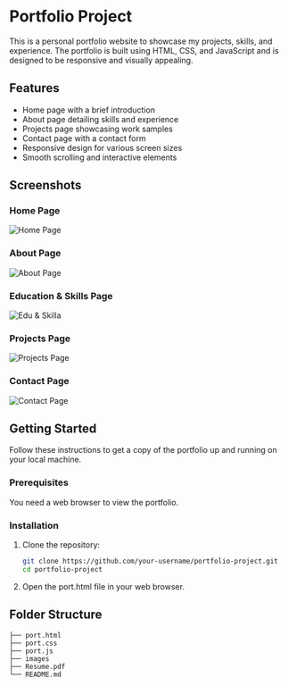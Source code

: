 # Portfolio Project

This is a personal portfolio website to showcase my projects, skills, and experience. The portfolio is built using HTML, CSS, and JavaScript and is designed to be responsive and visually appealing.

## Features

- Home page with a brief introduction
- About page detailing skills and experience
- Projects page showcasing work samples
- Contact page with a contact form
- Responsive design for various screen sizes
- Smooth scrolling and interactive elements

## Screenshots

### Home Page
![Home Page](https://github.com/user-attachments/assets/8117a2e1-96cd-44c9-8748-40693f042ebe)

### About Page
![About Page](https://github.com/user-attachments/assets/fe0f9ef9-c033-4bab-97af-03fee28b2500)

### Education & Skills Page
![Edu & Skilla](https://github.com/user-attachments/assets/cbb21378-7425-4bb4-b68a-c43986537f8d)

### Projects Page
![Projects Page](https://github.com/user-attachments/assets/716654b1-44c6-44cf-bd0b-f498325bc21c)

### Contact Page
![Contact Page](https://github.com/user-attachments/assets/187086a4-81dc-4f76-bac3-d10f66b60205)

## Getting Started

Follow these instructions to get a copy of the portfolio up and running on your local machine.

### Prerequisites

You need a web browser to view the portfolio.

### Installation

1. Clone the repository:
   ```sh
   git clone https://github.com/your-username/portfolio-project.git
   cd portfolio-project

2. Open the port.html file in your web browser.

## Folder Structure

```
├── port.html
├── port.css
├── port.js
├── images
├── Resume.pdf
└── README.md
```
